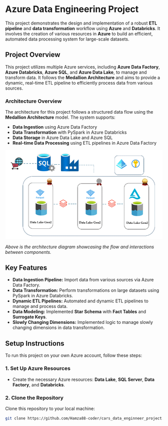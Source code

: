 # Azure Data Engineering Project

This project demonstrates the design and implementation of a robust **ETL pipeline** and **data transformation** workflow using **Azure** and **Databricks**. It involves the creation of various resources in **Azure** to build an efficient, automated data processing system for large-scale datasets.

## Project Overview

This project utilizes multiple Azure services, including **Azure Data Factory**, **Azure Databricks**, **Azure SQL**, and **Azure Data Lake**, to manage and transform data. It follows the **Medallion Architecture** and aims to provide a dynamic, real-time ETL pipeline to efficiently process data from various sources.

### Architecture Overview

The architecture for this project follows a structured data flow using the **Medallion Architecture** model. The system supports:
- **Data Ingestion** using Azure Data Factory
- **Data Transformation** with PySpark in Azure Databricks
- **Data Storage** in Azure Data Lake and Azure SQL
- **Real-time Data Processing** using ETL pipelines in Azure Data Factory

![Project Architecture](architecture/azure_arch.gif)

*Above is the architecture diagram showcasing the flow and interactions between components.*

## Key Features

- **Data Ingestion Pipeline:** Import data from various sources via Azure Data Factory.
- **Data Transformation:** Perform transformations on large datasets using PySpark in Azure Databricks.
- **Dynamic ETL Pipelines:** Automated and dynamic ETL pipelines to manage and process data.
- **Data Modeling:** Implemented **Star Schema** with **Fact Tables** and **Surrogate Keys**.
- **Slowly Changing Dimensions:** Implemented logic to manage slowly changing dimensions in data transformation.

## Setup Instructions

To run this project on your own Azure account, follow these steps:

### 1. **Set Up Azure Resources**
   - Create the necessary Azure resources: **Data Lake**, **SQL Server**, **Data Factory**, and **Databricks**.

### 2. **Clone the Repository**
   Clone this repository to your local machine:
   ```bash
   git clone https://github.com/Hamza88-coder/cars_data_enginneer_project.git

